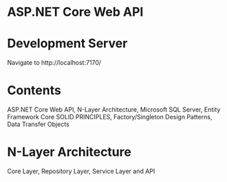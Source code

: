 # ASP.NET Core Web API

# Development Server
Navigate to http://localhost:7170/

# Contents
ASP.NET Core Web API, N-Layer Architecture, Microsoft SQL Server, Entity Framework Core SOLID PRINCIPLES, Factory/Singleton Design Patterns, Data Transfer Objects

# N-Layer Architecture
Core Layer, Repository Layer, Service Layer and API

